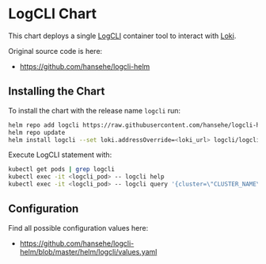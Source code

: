 # LogCLI Chart

This chart deploys a single [LogCLI](https://grafana.com/docs/loki/latest/getting-started/logcli/) container tool to interact with [Loki](https://grafana.com/oss/loki/).

Original source code is here:
- https://github.com/hansehe/logcli-helm

## Installing the Chart

To install the chart with the release name `logcli` run:

```bash
helm repo add logcli https://raw.githubusercontent.com/hansehe/logcli-helm/master/helm/charts
helm repo update
helm install logcli --set loki.addressOverride=<loki_url> logcli/logcli
```

Execute LogCLI statement with:
```bash
kubectl get pods | grep logcli
kubectl exec -it <logcli_pod> -- logcli help
kubectl exec -it <logcli_pod> -- logcli query '{cluster=\"CLUSTER_NAME\"} |= \"error\"'
```

## Configuration

Find all possible configuration values here:
- https://github.com/hansehe/logcli-helm/blob/master/helm/logcli/values.yaml

